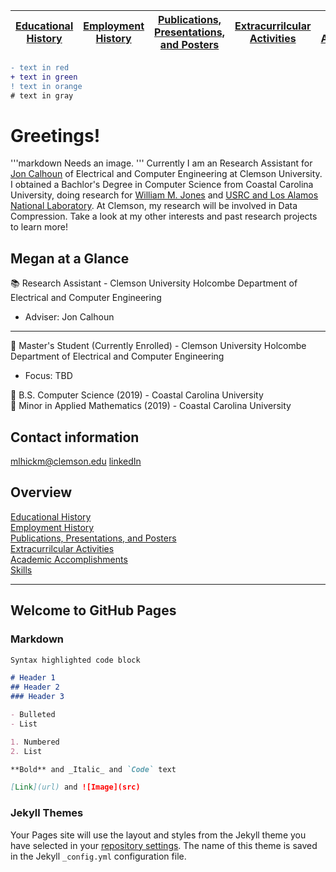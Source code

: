 
[Educational History](education.md) | [Employment History](employment.md)  | [Publications, Presentations, and Posters](publications.md) | [Extracurrilcular Activities](activities.md) | [Academic Accomplishments](accomplishments.md) | [Skills](skills.md)   
-----|-----|-----|-----|-----|-----


```diff
- text in red
+ text in green
! text in orange
# text in gray
```

# Greetings!

'''markdown
Needs an image.
'''
Currently I am an Research Assistant for [Jon Calhoun](http://jonccal.people.clemson.edu/) of Electrical and Computer Engineering at Clemson University. I obtained a Bachlor's Degree in Computer Science from Coastal Carolina University, doing research for [William M. Jones](https://www.coastal.edu/academics/facultyprofiles/science/computingsciences/williammjonesjr/) and [USRC and Los Alamos National Laboratory](https://www.lanl.gov/projects/ultrascale-systems-research-center/staff-interns.php). At Clemson, my research will be involved in Data Compression. Take a look at my other interests and past research projects to learn more!

## Megan at a Glance


:books: Research Assistant - Clemson University Holcombe Department of Electrical and Computer Engineering  
* Adviser: Jon Calhoun  
________  
:orange_book: Master's Student (Currently Enrolled) - Clemson University Holcombe Department of Electrical and Computer Engineering
  * Focus: TBD  

:blue_book: B.S. Computer Science (2019) - Coastal Carolina University  
:blue_book: Minor in Applied Mathematics (2019) - Coastal Carolina University  

## Contact information
mlhickm@clemson.edu
[linkedIn](https://www.linkedin.com/in/megan-hickman-fulp-3174a3125/)


## Overview

[Educational History](education.md)  
[Employment History](employment.md)  
[Publications, Presentations, and Posters](publications.md)   
[Extracurrilcular Activities](activities.md)   
[Academic Accomplishments](accomplishments.md)   
[Skills](skills.md)   



------------------------------------------
## Welcome to GitHub Pages

### Markdown

```markdown
Syntax highlighted code block

# Header 1
## Header 2
### Header 3

- Bulleted
- List

1. Numbered
2. List

**Bold** and _Italic_ and `Code` text

[Link](url) and ![Image](src)
```
### Jekyll Themes

Your Pages site will use the layout and styles from the Jekyll theme you have selected in your [repository settings](https://github.com/mhickmanf/resume_website/settings). The name of this theme is saved in the Jekyll `_config.yml` configuration file.
